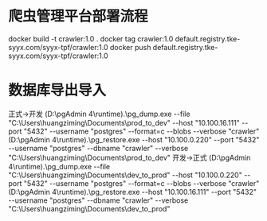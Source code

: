 # 爬虫管理平台部署流程  
docker build -t crawler:1.0 .
docker tag crawler:1.0  default.registry.tke-syyx.com/syyx-tpf/crawler:1.0 
docker push default.registry.tke-syyx.com/syyx-tpf/crawler:1.0 

# 数据库导出导入
正式->开发
(D:\pgAdmin 4\runtime\).\pg_dump.exe --file "C:\\Users\\huangziming\\Documents\\prod_to_dev" --host "10.100.16.111" --port "5432" --username "postgres" --format=c --blobs --verbose "crawler"
(D:\pgAdmin 4\runtime\).\pg_restore.exe --host "10.100.0.220" --port "5432" --username "postgres" --dbname "crawler" --verbose "C:\\Users\\huangziming\\Documents\\prod_to_dev"
开发->正式
(D:\pgAdmin 4\runtime\).\pg_dump.exe --file "C:\\Users\\huangziming\\Documents\\dev_to_prod" --host "10.100.0.220" --port "5432" --username "postgres" --format=c --blobs --verbose "crawler"
(D:\pgAdmin 4\runtime\).\pg_restore.exe --host "10.100.16.111" --port "5432" --username "postgres" --dbname "crawler" --verbose "C:\\Users\\huangziming\\Documents\\dev_to_prod"